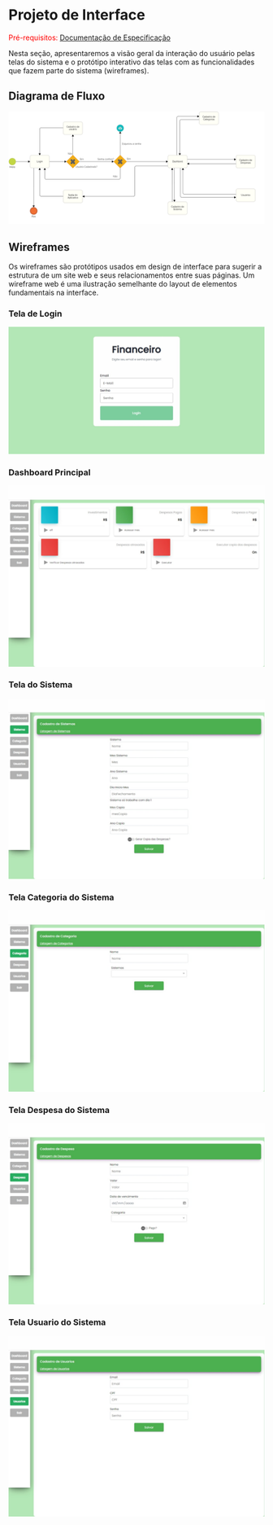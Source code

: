 # Projeto de Interface

<span style="color:red">Pré-requisitos: <a href="2-Especificação do Projeto.md"> Documentação de Especificação</a></span>

Nesta seção, apresentaremos a visão geral da interação do usuário pelas telas do sistema e o protótipo interativo das telas com as funcionalidades que fazem parte do sistema (wireframes).

## Diagrama de Fluxo

![Diagrama de Arquitetura](img/DiagramaFluxoSistemaFinanceiro.png)

## Wireframes

Os wireframes são protótipos usados em design de interface para sugerir a estrutura de um site web e seus relacionamentos entre suas páginas. Um wireframe web é uma ilustração semelhante do layout de elementos fundamentais na interface.

### Tela de Login
![image](img/login.jpeg)

### Dashboard Principal
![image](img/dashboard.jpeg)

### Tela do Sistema
![image](img/sistema.jpeg)

### Tela Categoria do Sistema
![image](img/categoria.jpeg)

### Tela Despesa do Sistema
![image](img/despesa.jpeg)

### Tela Usuario do Sistema
![image](img/Usuario.jpeg)









